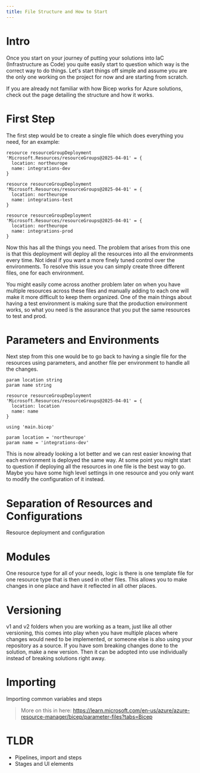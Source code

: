 ```yaml
---
title: File Structure and How to Start
---
```

# Intro
Once you start on your journey of putting your solutions into IaC (Infrastructure as Code) you quite easily start to question which way is the correct way to do things. Let's start things off simple and assume you are the only one working on the project for now and are starting from scratch.

If you are already not familiar with how Bicep works for Azure solutions, check out the page detailing the structure and how it works.

# First Step
The first step would be to create a single file which does everything you need, for an example:
```Bicep
resource resourceGroupDeployment 'Microsoft.Resources/resourceGroups@2025-04-01' = {
  location: northeurope
  name: integrations-dev
}

resource resourceGroupDeployment 'Microsoft.Resources/resourceGroups@2025-04-01' = {
  location: northeurope
  name: integrations-test
}

resource resourceGroupDeployment 'Microsoft.Resources/resourceGroups@2025-04-01' = {
  location: northeurope
  name: integrations-prod
}
```

Now this has all the things you need. The problem that arises from this one is that this deployment will deploy all the resources into all the environments every time. Not ideal if you want a more finely tuned control over the environments. To resolve this issue you can simply create three different files, one for each environment.

You might easily come across another problem later on when you have multiple resources across these files and manually adding to each one will make it more difficult to keep them organized. One of the main things about having a test environment is making sure that the production environment works, so what you need is the assurance that you put the same resources to test and prod.

# Parameters and Environments
Next step from this one would be to go back to having a single file for the resources using parameters, and another file per environment to handle all the changes.
```Bicep
param location string
param name string

resource resourceGroupDeployment 'Microsoft.Resources/resourceGroups@2025-04-01' = {
  location: location
  name: name
}
```
```Bicep
using 'main.bicep'

param location = 'northeurope'
param name = 'integrations-dev'
```

This is now already looking a lot better and we can rest easier knowing that each environment is deployed the same way. At some point you might start to question if deploying all the resources in one file is the best way to go. Maybe you have some high level settings in one resource and you only want to modify the configuration of it instead.

# Separation of Resources and Configurations
Resource deployment and configuration

# Modules
One resource type for all of your needs, logic is there is one template file for one resource type that is then used in other files. This allows you to make changes in one place and have it reflected in all other places.

# Versioning
v1 and v2 folders when you are working as a team, just like all other versioning, this comes into play when you have multiple places where changes would need to be implemented, or someone else is also using your repository as a source. If you have som breaking changes done to the solution, make a new version. Then it can be adopted into use individually instead of breaking solutions right away.

# Importing
Importing common variables and steps

> More on this in here: https://learn.microsoft.com/en-us/azure/azure-resource-manager/bicep/parameter-files?tabs=Bicep

# TLDR

- Pipelines, import and steps
- Stages and UI elements